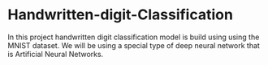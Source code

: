 # Handwritten-digit-Classification
In this project handwritten digit classification model is build using using the MNIST dataset. We will be using a special type of deep neural network that is Artificial Neural Networks.

